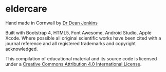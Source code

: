 # eldercare

Hand made in Cornwall by <a href="https://about.me/deanjenkins">Dr Dean Jenkins</a>

Built with Bootstrap 4, HTML5, Font Awesome, Android Studio, Apple Xcode. Where possible all original scientific works have been cited with a journal reference and all registered trademarks and copyright acknowledged.

This compilation of educational material and its source code is licensed under a <a rel="license" href="http://creativecommons.org/licenses/by/4.0/">Creative Commons Attribution 4.0 International License</a>.

